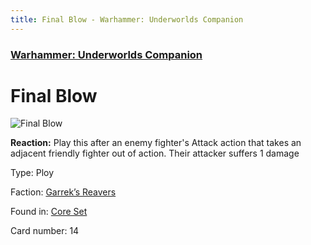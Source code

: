 ```yaml
---
title: Final Blow - Warhammer: Underworlds Companion
---
```


### [Warhammer: Underworlds Companion](https://guidokessels.github.io/wh-underworlds)

  

# Final Blow

![Final Blow](https://warhammerunderworlds.com/wp-content/uploads/sites/6/2017/12/014_ENG-Final-Blow.png)

<b>Reaction:</b> Play this after an enemy fighter's Attack action that takes an adjacent friendly fighter out of action. Their attacker suffers 1 damage

Type: Ploy

Faction: [Garrek’s Reavers](https://guidokessels.github.io/wh-underworlds/factions/garreks-reavers)

Found in: [Core Set](https://guidokessels.github.io/wh-underworlds/locations/core-set)

Card number: 14
